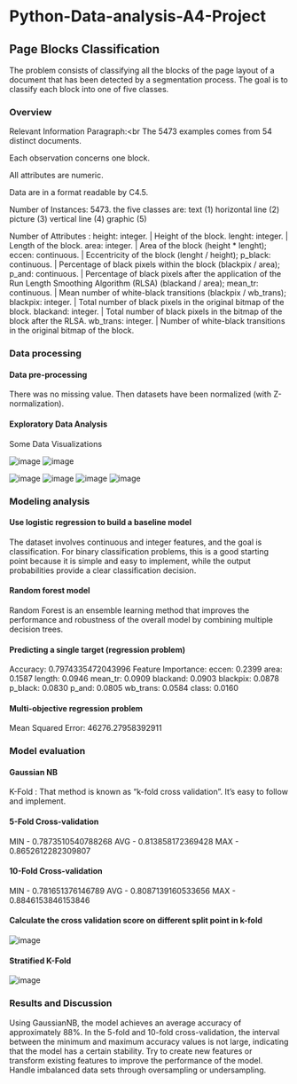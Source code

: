 # Python-Data-analysis-A4-Project
## Page Blocks Classification
The problem consists of classifying all the blocks of the page layout of a document that has been detected by a segmentation process. The goal is to classify each block into one of five classes.

### Overview
Relevant Information Paragraph:<br The 5473 examples comes from 54 distinct documents.

Each observation concerns one block.

All attributes are numeric.

Data are in a format readable by C4.5.

Number of Instances: 5473.
the five classes are:
text (1)
horizontal line (2)
picture (3)
vertical line (4)
graphic (5)

Number of Attributes :
height: integer. | Height of the block.
lenght: integer. | Length of the block.
area: integer. | Area of the block (height * lenght);
eccen: continuous. | Eccentricity of the block (lenght / height);
p_black: continuous. | Percentage of black pixels within the block (blackpix / area);
p_and: continuous. | Percentage of black pixels after the application of the Run Length Smoothing Algorithm (RLSA) (blackand / area);
mean_tr: continuous. | Mean number of white-black transitions (blackpix / wb_trans);
blackpix: integer. | Total number of black pixels in the original bitmap of the block.
blackand: integer. | Total number of black pixels in the bitmap of the block after the RLSA.
wb_trans: integer. | Number of white-black transitions in the original bitmap of the block.

### Data processing
#### Data pre-processing
There was no missing value. Then datasets have been normalized (with Z-normalization).

#### Exploratory Data Analysis
Some Data Visualizations

![image](https://github.com/tianlimin2/Python-Data-analysis-A4-Project/assets/150067932/f7456a25-3ad0-4901-84b5-31df98682dcc)
![image](https://github.com/tianlimin2/Python-Data-analysis-A4-Project/assets/150067932/dae7b987-9ead-48a9-8b96-adb575477deb)

![image](https://github.com/tianlimin2/Python-Data-analysis-A4-Project/assets/150067932/a55ec356-9c7e-435b-8d16-e4245bda6727)
![image](https://github.com/tianlimin2/Python-Data-analysis-A4-Project/assets/150067932/fa56f31b-beb3-4134-982d-6da0b02e2ad3)
![image](https://github.com/tianlimin2/Python-Data-analysis-A4-Project/assets/150067932/bab88862-b38c-4618-b0da-30219546bc2f)
![image](https://github.com/tianlimin2/Python-Data-analysis-A4-Project/assets/150067932/ce5bf3d6-bff7-441b-bd6e-26aad1b76632)

### Modeling analysis

#### Use logistic regression to build a baseline model
The dataset involves continuous and integer features, and the goal is classification.
For binary classification problems, this is a good starting point because it is simple and easy to implement, while the output probabilities provide a clear classification decision.
#### Random forest model
Random Forest is an ensemble learning method that improves the performance and robustness of the overall model by combining multiple decision trees.
#### Predicting a single target (regression problem)
Accuracy: 0.7974335472043996
Feature Importance:
eccen: 0.2399
area: 0.1587
length: 0.0946
mean_tr: 0.0909
blackand: 0.0903
blackpix: 0.0878
p_black: 0.0830
p_and: 0.0805
wb_trans: 0.0584
class: 0.0160
#### Multi-objective regression problem
Mean Squared Error: 46276.27958392911
### Model evaluation
#### Gaussian NB
K-Fold :
That method is known as “k-fold cross validation”. It’s easy to follow and implement. 
#### 5-Fold Cross-validation
MIN -  0.7873510540788268
AVG -  0.813858172369428
MAX -  0.8652612282309807
#### 10-Fold Cross-validation
MIN -  0.781651376146789
AVG -  0.8087139160533656
MAX -  0.8846153846153846
#### Calculate the cross validation score on different split point in k-fold
![image](https://github.com/tianlimin2/Python-Data-analysis-A4-Project/assets/150067932/27ac9b08-a244-412f-9b34-fae72b282fe4)
#### Stratified K-Fold
![image](https://github.com/tianlimin2/Python-Data-analysis-A4-Project/assets/150067932/a8f180ca-f65f-4996-a10a-34918f98e95b)

### Results and Discussion
Using GaussianNB, the model achieves an average accuracy of approximately 88%.
In the 5-fold and 10-fold cross-validation, the interval between the minimum and maximum accuracy values is not large, indicating that the model has a certain stability.
Try to create new features or transform existing features to improve the performance of the model. Handle imbalanced data sets through oversampling or undersampling.



